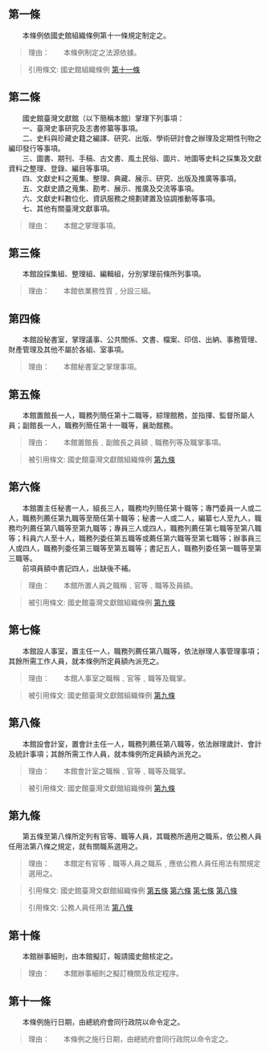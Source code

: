 第一條 
-------
　　本條例依國史館組織條例第十一條規定制定之。  
> 理由：　　本條例制定之法源依據。

> 引用條文: 國史館組織條例 [第十一條](../../人事其他/組織編制/國史館組織條例.md#第十一條-)



第二條 
-------
　　國史館臺灣文獻館（以下簡稱本館）掌理下列事項：  
　　一、臺灣史事研究及志書修纂等事項。  
　　二、史料與珍藏史籍之編譯、研究、出版、學術研討會之辦理及定期性刊物之編印發行等事項。  
　　三、圖書、期刊、手稿、古文書、風土民俗、圖片、地圖等史料之採集及文獻資料之整理、登錄、編目等事項。  
　　四、文獻史料之蒐集、整理、典藏、展示、研究、出版及推廣等事項。  
　　五、文獻史蹟之蒐集、勘考、展示、推廣及交流等事項。  
　　六、文獻史料數位化、資訊服務之規劃建置及協調推動等事項。  
　　七、其他有關臺灣文獻事項。  
> 理由：　　本館之掌理事項。



第三條 
-------
　　本館設採集組、整理組、編輯組，分別掌理前條所列事項。  
> 理由：　　本館依業務性質﹐分設三組。



第四條 
-------
　　本館設秘書室，掌理議事、公共關係、文書、檔案、印信、出納、事務管理、財產管理及其他不屬於各組、室事項。  
> 理由：　　本館秘書室之掌理事項。



第五條 
-------
　　本館置館長一人，職務列簡任第十二職等，綜理館務，並指揮、監督所屬人員；副館長一人，職務列簡任第十一職等，襄助館務。  
> 理由：　　本館置館長﹑副館長之員額﹑職務列等及職掌事項。

> 被引用條文: 國史館臺灣文獻館組織條例 [第九條](../../人事其他/組織編制/國史館臺灣文獻館組織條例.md#第九條-)



第六條 
-------
　　本館置主任秘書一人，組長三人，職務均列簡任第十職等；專門委員一人或二人，職務列薦任第九職等至簡任第十職等；秘書一人或二人，編纂七人至九人，職務均列薦任第八職等至第九職等；專員三人或四人，職務列薦任第七職等至第八職等；科員六人至十人，職務列委任第五職等或薦任第六職等至第七職等；辦事員三人或四人，職務列委任第三職等至第五職等；書記五人，職務列委任第一職等至第三職等。  
　　前項員額中書記四人，出缺後不補。  
> 理由：　　本館所置人員之職稱﹑官等﹑職等及員額。

> 被引用條文: 國史館臺灣文獻館組織條例 [第九條](../../人事其他/組織編制/國史館臺灣文獻館組織條例.md#第九條-)



第七條 
-------
　　本館設人事室，置主任一人，職務列薦任第八職等，依法辦理人事管理事項；其餘所需工作人員，就本條例所定員額內派充之。  
> 理由：　　本館人事室之職稱﹑官等﹑職等及職掌。

> 被引用條文: 國史館臺灣文獻館組織條例 [第九條](../../人事其他/組織編制/國史館臺灣文獻館組織條例.md#第九條-)



第八條 
-------
　　本館設會計室，置會計主任一人，職務列薦任第八職等，依法辦理歲計、會計及統計事項；其餘所需工作人員，就本條例所定員額內派充之。  
> 理由：　　本館會計室之職稱﹑官等﹑職等及職掌。

> 被引用條文: 國史館臺灣文獻館組織條例 [第九條](../../人事其他/組織編制/國史館臺灣文獻館組織條例.md#第九條-)



第九條 
-------
　　第五條至第八條所定列有官等、職等人員，其職務所適用之職系，依公務人員任用法第八條之規定，就有關職系選用之。  
> 理由：　　本館定有官等﹑職等人員之職系﹐應依公務人員任用法有關規定選用之。

> 引用條文: 國史館臺灣文獻館組織條例 [第五條](../../人事其他/組織編制/國史館臺灣文獻館組織條例.md#第五條-) [第六條](../../人事其他/組織編制/國史館臺灣文獻館組織條例.md#第六條-) [第七條](../../人事其他/組織編制/國史館臺灣文獻館組織條例.md#第七條-) [第八條](../../人事其他/組織編制/國史館臺灣文獻館組織條例.md#第八條-)

> 引用條文: 公務人員任用法 [第八條](../../考試/任免升遷/公務人員任用法.md#第八條-職系說明書)



第十條 
-------
　　本館辦事細則，由本館擬訂，報請國史館核定之。  
> 理由：　　本館辦事細則之擬訂機關及核定程序。



第十一條 
---------
　　本條例施行日期，由總統府會同行政院以命令定之。  
> 理由：　　本條例之施行日期，由總統府會同行政院以命令定之。